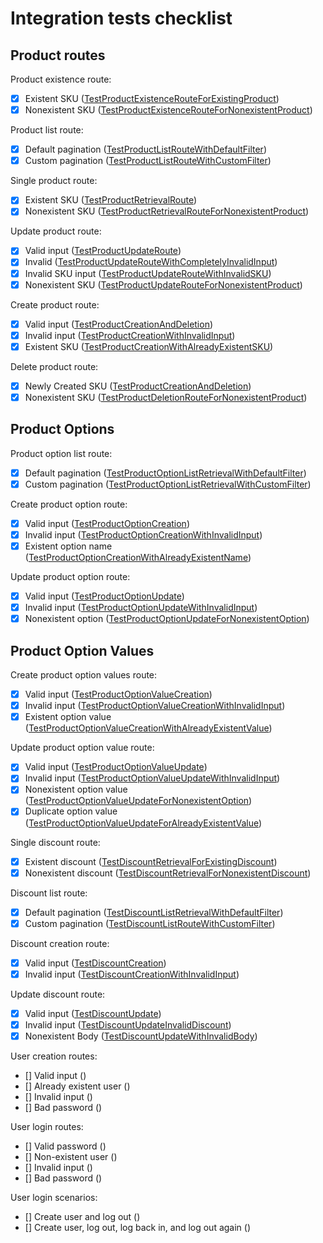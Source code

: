 # Integration tests checklist

## Product routes

Product existence route:

- [x] Existent SKU ([TestProductExistenceRouteForExistingProduct](https://github.com/verygoodsoftwarenotvirus/dairycart/blob/master/integration_tests/products_test.go.go#L17))
- [x] Nonexistent SKU ([TestProductExistenceRouteForNonexistentProduct](https://github.com/verygoodsoftwarenotvirus/dairycart/blob/master/integration_tests/products_test.go.go#L27))

Product list route:

- [x] Default pagination ([TestProductListRouteWithDefaultFilter](https://github.com/verygoodsoftwarenotvirus/dairycart/blob/master/integration_tests/products_test.go.go#L61))
- [x] Custom pagination ([TestProductListRouteWithCustomFilter](https://github.com/verygoodsoftwarenotvirus/dairycart/blob/master/integration_tests/products_test.go.go#L72))

Single product route:

- [x] Existent SKU ([TestProductRetrievalRoute](https://github.com/verygoodsoftwarenotvirus/dairycart/blob/master/integration_tests/products_test.go.go#L48))
- [x] Nonexistent SKU ([TestProductRetrievalRouteForNonexistentProduct](https://github.com/verygoodsoftwarenotvirus/dairycart/blob/master/integration_tests/products_test.go.go#L37))

Update product route:

- [x] Valid input ([TestProductUpdateRoute](https://github.com/verygoodsoftwarenotvirus/dairycart/blob/master/integration_tests/products_test.go.go#L87))
- [x] Invalid  ([TestProductUpdateRouteWithCompletelyInvalidInput](https://github.com/verygoodsoftwarenotvirus/dairycart/blob/master/integration_tests/products_test.go.go#L100))
- [x] Invalid SKU input ([TestProductUpdateRouteWithInvalidSKU](https://github.com/verygoodsoftwarenotvirus/dairycart/blob/master/integration_tests/products_test.go.go#L110))
- [x] Nonexistent SKU ([TestProductUpdateRouteForNonexistentProduct](https://github.com/verygoodsoftwarenotvirus/dairycart/blob/master/integration_tests/products_test.go.go#L118))

Create product route:

- [x] Valid input ([TestProductCreationAndDeletion](https://github.com/verygoodsoftwarenotvirus/dairycart/blob/master/integration_tests/products_test.go.go#L349))
- [x] Invalid input ([TestProductCreationWithInvalidInput](https://github.com/verygoodsoftwarenotvirus/dairycart/blob/master/integration_tests/products_test.go.go#L142))
- [x] Existent SKU ([TestProductCreationWithAlreadyExistentSKU](https://github.com/verygoodsoftwarenotvirus/dairycart/blob/master/integration_tests/products_test.go.go#L130))

Delete product route:

- [x] Newly Created SKU ([TestProductCreationAndDeletion](https://github.com/verygoodsoftwarenotvirus/dairycart/blob/master/integration_tests/products_test.go.go#L349))
- [x] Nonexistent SKU ([TestProductDeletionRouteForNonexistentProduct](https://github.com/verygoodsoftwarenotvirus/dairycart/blob/master/integration_tests/products_test.go.go#L338))

## Product Options

Product option list route:

- [x] Default pagination ([TestProductOptionListRetrievalWithDefaultFilter](https://github.com/verygoodsoftwarenotvirus/dairycart/blob/master/integration_tests/products_test.go.go#L152))
- [x] Custom pagination ([TestProductOptionListRetrievalWithCustomFilter](https://github.com/verygoodsoftwarenotvirus/dairycart/blob/master/integration_tests/products_test.go.go#L163))

Create product option route:

- [x] Valid input ([TestProductOptionCreation](https://github.com/verygoodsoftwarenotvirus/dairycart/blob/master/integration_tests/products_test.go.go#L178))
- [x] Invalid input ([TestProductOptionCreationWithInvalidInput](https://github.com/verygoodsoftwarenotvirus/dairycart/blob/master/integration_tests/products_test.go.go#L190))
- [x] Existent option name ([TestProductOptionCreationWithAlreadyExistentName](https://github.com/verygoodsoftwarenotvirus/dairycart/blob/master/integration_tests/products_test.go.go#L200))

Update product option route:

- [x] Valid input ([TestProductOptionUpdate](https://github.com/verygoodsoftwarenotvirus/dairycart/blob/master/integration_tests/products_test.go.go#L214))
- [x] Invalid input ([TestProductOptionUpdateWithInvalidInput](https://github.com/verygoodsoftwarenotvirus/dairycart/blob/master/integration_tests/products_test.go.go#L226))
- [x] Nonexistent option ([TestProductOptionUpdateForNonexistentOption](https://github.com/verygoodsoftwarenotvirus/dairycart/blob/master/integration_tests/products_test.go.go#L237))

## Product Option Values

Create product option values route:

- [x] Valid input ([TestProductOptionValueCreation](https://github.com/verygoodsoftwarenotvirus/dairycart/blob/master/integration_tests/products_test.go.go#L250))
- [x] Invalid input ([TestProductOptionValueCreationWithInvalidInput](https://github.com/verygoodsoftwarenotvirus/dairycart/blob/master/integration_tests/products_test.go.go#L262))
- [x] Existent option value ([TestProductOptionValueCreationWithAlreadyExistentValue](https://github.com/verygoodsoftwarenotvirus/dairycart/blob/master/integration_tests/products_test.go.go#L272))

Update product option value route:

- [x] Valid input ([TestProductOptionValueUpdate](https://github.com/verygoodsoftwarenotvirus/dairycart/blob/master/integration_tests/products_test.go.go#L285))
- [x] Invalid input ([TestProductOptionValueUpdateWithInvalidInput](https://github.com/verygoodsoftwarenotvirus/dairycart/blob/master/integration_tests/products_test.go.go#L297))
- [x] Nonexistent option value ([TestProductOptionValueUpdateForNonexistentOption](https://github.com/verygoodsoftwarenotvirus/dairycart/blob/master/integration_tests/products_test.go.go#L308))
- [x] Duplicate option value ([TestProductOptionValueUpdateForAlreadyExistentValue](https://github.com/verygoodsoftwarenotvirus/dairycart/blob/master/integration_tests/products_test.go.go#L321))

Single discount route:

- [x] Existent discount ([TestDiscountRetrievalForExistingDiscount](https://github.com/verygoodsoftwarenotvirus/dairycart/blob/master/integration_tests/pricing_test.go.go#L17))
- [x] Nonexistent discount ([TestDiscountRetrievalForNonexistentDiscount](https://github.com/verygoodsoftwarenotvirus/dairycart/blob/master/integration_tests/pricing_test.go.go#L31))

Discount list route:

- [x] Default pagination ([TestDiscountListRetrievalWithDefaultFilter](https://github.com/verygoodsoftwarenotvirus/dairycart/blob/master/integration_tests/pricing_test.go.go#L44))
- [x] Custom pagination ([TestDiscountListRouteWithCustomFilter](https://github.com/verygoodsoftwarenotvirus/dairycart/blob/master/integration_tests/pricing_test.go.go#L56))

Discount creation route:

- [x] Valid input ([TestDiscountCreation](https://github.com/verygoodsoftwarenotvirus/dairycart/blob/master/integration_tests/pricing_test.go.go#L72))
- [x] Invalid input ([TestDiscountCreationWithInvalidInput](https://github.com/verygoodsoftwarenotvirus/dairycart/blob/master/integration_tests/pricing_test.go.go#L84))

Update discount route:

- [x] Valid input ([TestDiscountUpdate](https://github.com/verygoodsoftwarenotvirus/dairycart/blob/master/integration_tests/pricing_test.go.go#L95))
- [x] Invalid input ([TestDiscountUpdateInvalidDiscount](https://github.com/verygoodsoftwarenotvirus/dairycart/blob/master/integration_tests/pricing_test.go.go#L107))
- [x] Nonexistent Body ([TestDiscountUpdateWithInvalidBody](https://github.com/verygoodsoftwarenotvirus/dairycart/blob/master/integration_tests/pricing_test.go.go#L115))

User creation routes:

- [] Valid input ()
- [] Already existent user ()
- [] Invalid input ()
- [] Bad password ()

User login routes:

- [] Valid password ()
- [] Non-existent user ()
- [] Invalid input ()
- [] Bad password ()

User login scenarios:

- [] Create user and log out ()
- [] Create user, log out, log back in, and log out again ()
